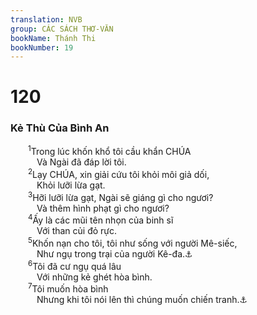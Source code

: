 ```yaml
---
translation: NVB
group: CÁC SÁCH THƠ-VĂN
bookName: Thánh Thi 
bookNumber: 19
---
```


<div class="title"><h1>120</h1><h3>Kẻ Thù Của Bình An </h3></div>
<span class="verse thi_120_1">  <sup>1</sup>Trong lúc khốn khổ tôi cầu khẩn CHÚA<br/>   Và Ngài đã đáp lời tôi. <br/></span>
<span class="verse thi_120_2">  <sup>2</sup>Lạy CHÚA, xin giải cứu tôi khỏi môi giả dối, <br/>   Khỏi lưỡi lừa gạt. <br/></span>
<span class="verse thi_120_3">  <sup>3</sup>Hỡi lưỡi lừa gạt, Ngài sẽ giáng gì cho ngươi? <br/>   Và thêm hình phạt gì cho ngươi? <br/></span>
<span class="verse thi_120_4">  <sup>4</sup>Ấy là các mũi tên nhọn của binh sĩ <br/>   Với than củi đỏ rực. <br/></span>
<span class="verse thi_120_5">  <sup>5</sup>Khốn nạn cho tôi, tôi như sống với người Mê-siếc, <br/>   Như ngụ trong trại của người Kê-đa.<a data-toggle="tooltip" data-placement="bottom" title="Mê-siếc, một vùng ở Hắc Hải; Kê-đa, một bộ lạc Ả-rập ở vùng sa mạc phía nam Đa-mách thuộc Sy-ri. Đây là hai nhóm người dã man, lạc hậu vào thời đó">⚓</a><br/></span>
<span class="verse thi_120_6">  <sup>6</sup>Tôi đã cư ngụ quá lâu <br/>   Với những kẻ ghét hòa bình. <br/></span>
<span class="verse thi_120_7">  <sup>7</sup>Tôi muốn hòa bình <br/>   Nhưng khi tôi nói lên thì chúng muốn chiến tranh.<a data-toggle="tooltip" data-placement="bottom" title="Ctd: Tôi muốn nói đến hòa bình nhưng chúng muốn chiến tranh">⚓</a><br/></span>
